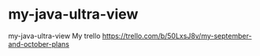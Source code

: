 # my-java-ultra-view
my-java-ultra-view
My trello
https://trello.com/b/50LxsJ8v/my-september-and-october-plans
